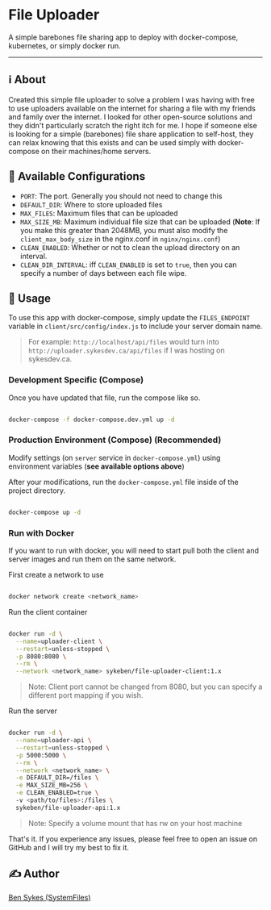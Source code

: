 # File Uploader

A simple barebones file sharing app to deploy with docker-compose, kubernetes, or simply docker run.

---

## ℹ️ About

Created this simple file uploader to solve a problem I was having with free to use uploaders available on the internet for sharing a file with my friends and family over the internet. I looked for other open-source solutions and they didn't particularly scratch the right itch for me. I hope if someone else is looking for a simple (barebones) file share application to self-host, they can relax knowing that this exists and can be used simply with docker-compose on their machines/home servers.

## 🔧 Available Configurations

- `PORT`: The port. Generally you should not need to change this
- `DEFAULT_DIR`: Where to store uploaded files
- `MAX_FILES`: Maximum files that can be uploaded
- `MAX_SIZE_MB`: Maximum individual file size that can be uploaded (**Note**: If you make this greater than 2048MB, you must also modify the `client_max_body_size` in the nginx.conf in `nginx/nginx.conf`)
- `CLEAN_ENABLED`: Whether or not to clean the upload directory on an interval.
- `CLEAN_DIR_INTERVAL`: iff `CLEAN_ENABLED` is set to `true`, then you can specify a number of days between each file wipe.

## 🚀 Usage

To use this app with docker-compose, simply update the `FILES_ENDPOINT` variable in `client/src/config/index.js` to include your server domain name.

> For example: `http://localhost/api/files` would turn into `http://uploader.sykesdev.ca/api/files` if I was hosting on sykesdev.ca.

### Development Specific (Compose)

Once you have updated that file, run the compose like so.

```bash

docker-compose -f docker-compose.dev.yml up -d

```

### Production Environment (Compose) (Recommended)

Modify settings (on `server` service in `docker-compose.yml`) using environment variables (**see available options above**)

After your modifications, run the `docker-compose.yml` file inside of the project directory.

```bash

docker-compose up -d

```

### Run with Docker

If you want to run with docker, you will need to start pull both the client and server images and run them on the same network.

First create a network to use

```bash

docker network create <network_name>

```

Run the client container

```bash

docker run -d \
  --name=uploader-client \
  --restart=unless-stopped \
  -p 8080:8080 \
  --rm \
  --network <network_name> sykeben/file-uploader-client:1.x

```

> Note: Client port cannot be changed from 8080, but you can specify a different port mapping if you wish.

Run the server

```bash

docker run -d \
  --name=uploader-api \
  --restart=unless-stopped \
  -p 5000:5000 \
  --rm \
  --network <network_name> \
  -e DEFAULT_DIR=/files \
  -e MAX_SIZE_MB=256 \
  -e CLEAN_ENABLED=true \ 
  -v <path/to/files>:/files \
  sykeben/file-uploader-api:1.x

```

> Note: Specify a volume mount that has rw on your host machine

That's it. If you experience any issues, please feel free to open an issue on GitHub and I will try my best to fix it.

## ✍️ Author

[Ben Sykes (SystemFiles)](https://sykesdev.ca)
